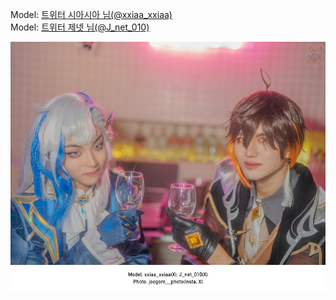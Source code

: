 ﻿---
dddd: 2024.02.17 일페
nickname: 시아시아+제넷
sns_type: x
sns_id: xxiaa_xxiaa(X), J_net_010(X)
---

Model: <a href="https://x.com/xxiaa_xxiaa" target="_blank">트위터 시아시아 님(@xxiaa_xxiaa)</a>  
Model: <a href="https://x.com/J_net_010" target="_blank">트위터 제넷 님(@J_net_010)</a>

![image7.jpg](/assets/img/2024/02-17/image7.jpg)
